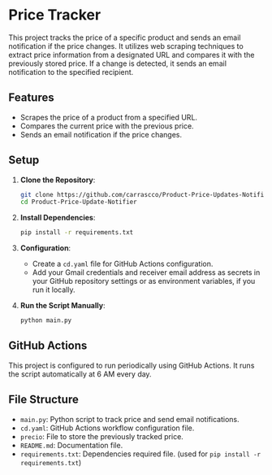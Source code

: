# Price Tracker

This project tracks the price of a specific product and sends an email notification if the price changes. It utilizes web scraping techniques to extract price information from a designated URL and compares it with the previously stored price. If a change is detected, it sends an email notification to the specified recipient.

## Features

- Scrapes the price of a product from a specified URL.
- Compares the current price with the previous price.
- Sends an email notification if the price changes.

## Setup

1. **Clone the Repository**: 
    ```bash
    git clone https://github.com/carrascco/Product-Price-Updates-Notifier
    cd Product-Price-Update-Notifier
    ```

2. **Install Dependencies**:
   ```bash
   pip install -r requirements.txt
   ```
    

4. **Configuration**:
    - Create a `cd.yaml` file for GitHub Actions configuration.
    - Add your Gmail credentials and receiver email address as secrets in your GitHub repository settings or as environment variables, if you run it locally.
    
5. **Run the Script Manually**:
    ```bash
    python main.py
    ```

## GitHub Actions

This project is configured to run periodically using GitHub Actions. It runs the script automatically at 6 AM every day.

## File Structure

- `main.py`: Python script to track price and send email notifications.
- `cd.yaml`: GitHub Actions workflow configuration file.
- `precio`: File to store the previously tracked price.
- `README.md`: Documentation file.
- `requirements.txt`: Dependencies required file. (used for `pip install -r requirements.txt`)


